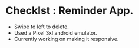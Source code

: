 # Checklst : Reminder App.

- Swipe to left to delete.
- Used a Pixel 3xl android emulator.
- Currently working on making it responsive.
